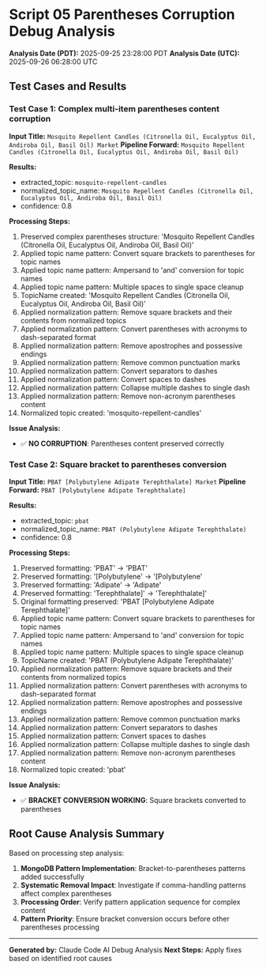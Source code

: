 # Script 05 Parentheses Corruption Debug Analysis

**Analysis Date (PDT):** 2025-09-25 23:28:00 PDT
**Analysis Date (UTC):** 2025-09-26 06:28:00 UTC

## Test Cases and Results

### Test Case 1: Complex multi-item parentheses content corruption

**Input Title:** `Mosquito Repellent Candles (Citronella Oil, Eucalyptus Oil, Andiroba Oil, Basil Oil) Market`
**Pipeline Forward:** `Mosquito Repellent Candles (Citronella Oil, Eucalyptus Oil, Andiroba Oil, Basil Oil)`

**Results:**
- extracted_topic: `mosquito-repellent-candles`
- normalized_topic_name: `Mosquito Repellent Candles (Citronella Oil, Eucalyptus Oil, Andiroba Oil, Basil Oil)`
- confidence: 0.8

**Processing Steps:**
1. Preserved complex parentheses structure: 'Mosquito Repellent Candles (Citronella Oil, Eucalyptus Oil, Andiroba Oil, Basil Oil)'
1. Applied topic name pattern: Convert square brackets to parentheses for topic names
1. Applied topic name pattern: Ampersand to 'and' conversion for topic names
1. Applied topic name pattern: Multiple spaces to single space cleanup
1. TopicName created: 'Mosquito Repellent Candles (Citronella Oil, Eucalyptus Oil, Andiroba Oil, Basil Oil)'
1. Applied normalization pattern: Remove square brackets and their contents from normalized topics
1. Applied normalization pattern: Convert parentheses with acronyms to dash-separated format
1. Applied normalization pattern: Remove apostrophes and possessive endings
1. Applied normalization pattern: Remove common punctuation marks
1. Applied normalization pattern: Convert separators to dashes
1. Applied normalization pattern: Convert spaces to dashes
1. Applied normalization pattern: Collapse multiple dashes to single dash
1. Applied normalization pattern: Remove non-acronym parentheses content
1. Normalized topic created: 'mosquito-repellent-candles'

**Issue Analysis:**
- ✅ **NO CORRUPTION**: Parentheses content preserved correctly

### Test Case 2: Square bracket to parentheses conversion

**Input Title:** `PBAT [Polybutylene Adipate Terephthalate] Market`
**Pipeline Forward:** `PBAT [Polybutylene Adipate Terephthalate]`

**Results:**
- extracted_topic: `pbat`
- normalized_topic_name: `PBAT (Polybutylene Adipate Terephthalate)`
- confidence: 0.8

**Processing Steps:**
1. Preserved formatting: 'PBAT' → 'PBAT'
1. Preserved formatting: '[Polybutylene' → '[Polybutylene'
1. Preserved formatting: 'Adipate' → 'Adipate'
1. Preserved formatting: 'Terephthalate]' → 'Terephthalate]'
1. Original formatting preserved: 'PBAT [Polybutylene Adipate Terephthalate]'
1. Applied topic name pattern: Convert square brackets to parentheses for topic names
1. Applied topic name pattern: Ampersand to 'and' conversion for topic names
1. Applied topic name pattern: Multiple spaces to single space cleanup
1. TopicName created: 'PBAT (Polybutylene Adipate Terephthalate)'
1. Applied normalization pattern: Remove square brackets and their contents from normalized topics
1. Applied normalization pattern: Convert parentheses with acronyms to dash-separated format
1. Applied normalization pattern: Remove apostrophes and possessive endings
1. Applied normalization pattern: Remove common punctuation marks
1. Applied normalization pattern: Convert separators to dashes
1. Applied normalization pattern: Convert spaces to dashes
1. Applied normalization pattern: Collapse multiple dashes to single dash
1. Applied normalization pattern: Remove non-acronym parentheses content
1. Normalized topic created: 'pbat'

**Issue Analysis:**
- ✅ **BRACKET CONVERSION WORKING**: Square brackets converted to parentheses

## Root Cause Analysis Summary

Based on processing step analysis:

1. **MongoDB Pattern Implementation**: Bracket-to-parentheses patterns added successfully
2. **Systematic Removal Impact**: Investigate if comma-handling patterns affect complex parentheses
3. **Processing Order**: Verify pattern application sequence for complex content
4. **Pattern Priority**: Ensure bracket conversion occurs before other parentheses processing

---
**Generated by:** Claude Code AI Debug Analysis
**Next Steps:** Apply fixes based on identified root causes
